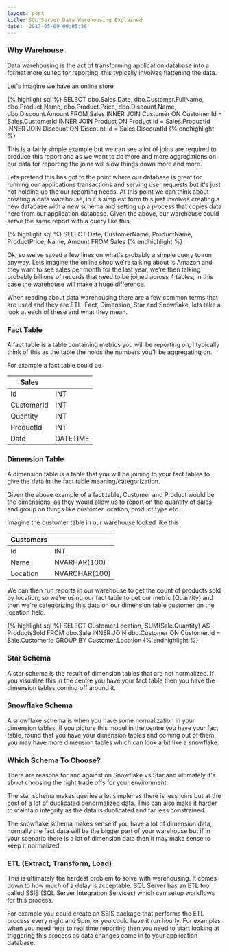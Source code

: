 ```yaml
---
layout: post
title: SQL Server Data Warehousing Explained
date: '2017-05-09 06:05:38'
---
```


### Why Warehouse ###
Data warehousing is the act of transforming application database into a format more suited for reporting, this typically involves flattening the data.

Let's imagine we have an online store

{% highlight sql %}
SELECT
    dbo.Sales.Date,
    dbo.Customer.FullName,
    dbo.Product.Name,
    dbo.Product.Price,
    dbo.Discount.Name,
    dbo.Discount.Amount
FROM
    Sales
    INNER JOIN Customer ON Customer.Id = Sales.CustomerId
    INNER JOIN Product ON Product.Id = Sales.ProductId
    INNER JOIN Discount ON Discount.Id = Sales.DiscountId
{% endhighlight %}

This is a fairly simple example but we can see a lot of joins are required to produce this report and as we want to do more and more aggregations on our data for reporting the joins will slow things down more and more. 

Lets pretend this has got to the point where our database is great for running our applications transactions and serving user requests but it's just not holding up the our reporting needs. At this point we can think about creating a data warehouse, in it's simplest form this just involves creating a new database with a new schema and setting up a process that copies data here from our application database. Given the above, our warehouse could serve the same report with a query like this

{% highlight sql %}
SELECT
    Date,
    CustomerName,
    ProductName,
    ProductPrice,
    Name,
    Amount
FROM
    Sales
{% endhighlight %}

Ok, so we've saved a few lines on what's probably a simple query to run anyway. Lets imagine the online shop we're talking about is Amazon and they want to see sales per month for the last year, we're then talking probably billions of records that need to be joined across 4 tables, in this case the warehouse will make a huge difference.

When reading about data warehousing there are a few common terms that are used and they are ETL, Fact, Dimension, Star and Snowflake, lets take a look at each of these and what they mean.

### Fact Table ###
A fact table is a table containing metrics you will be reporting on, I typically think of this as the table the holds the numbers you'll be aggregating on.

For example a fact table could be 

| Sales | |
| --- | ---|
| Id | INT |
| CustomerId | INT | 
| Quantity | INT |
| ProductId | INT |
| Date | DATETIME |

### Dimension Table ###
A dimension table is a table  that you will be joining to your fact tables to give the data in the fact table meaning/categorization.

Given the above example of a fact table, Customer and Product would be the dimensions, as they would allow us to report on the quantity of sales and group on things like customer location, product type etc...

Imagine the customer table in our warehouse looked like this

| Customers | | 
| --- | --- |
| Id | INT |
| Name | NVARHAR(100) |
| Location | NVARCHAR(100) |

We can then run reports in our warehouse to get the count of products sold by location, so we're using our fact table to get our metric (Quantity) and then we're categorizing this data on our dimension table customer on the location field.

{% highlight sql %}
SELECT
    Customer.Location, 
    SUM(Sale.Quantity) AS ProductsSold
FROM
    dbo.Sale
    INNER JOIN dbo.Customer ON Customer.Id = Sale.CustomerId
GROUP BY
    Customer.Location
{% endhighlight %}

### Star Schema ###
A star schema is the result of dimension tables that are not normalized. If you visualize this in the centre you have your fact table then you have the dimension tables coming off around it.

### Snowflake Schema ###
A snowflake schema is when you have some normalization in your dimension tables, if you picture this model in the centre you have your fact table, round that you have your dimension tables and coming out of them you may have more dimension tables which can look a bit like a snowflake.

### Which Schema To Choose? ###
There are reasons for and against on Snowflake vs Star and ultimately it's about choosing the right trade offs for your environment.

The star schema makes queries a lot simpler as there is less joins but at the cost of a lot of duplicated denormalized data. This can also make it harder to maintain integrity as the data is duplicated and far less constrained.

The snowflake schema makes sense if you have a lot of dimension data, normally the fact data will be the bigger part of your warehouse but if in your scenario there is a lot of dimension data then it may make sense to keep it normalized. 

### ETL (Extract, Transform, Load) ###
This is ultimately the hardest problem to solve with warehousing. It comes down  to how much of a delay is acceptable. SQL Server has  an ETL tool called SSIS (SQL Server Integration Services) which can setup workflows for this process. 

For example you could create an SSIS package that performs the ETL process every night and 9pm, or you could have it run hourly. For examples when you need near to real time reporting then you need to start looking at triggering this process as data changes come in to your application database.
